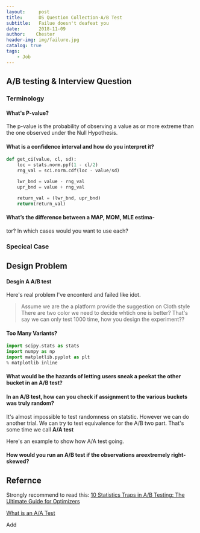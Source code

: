 ```yaml
---
layout:     post
title:      DS Question Collection-A/B Test
subtitle:   Failue doesn't deafeat you
date:       2018-11-09
author:    Chester
header-img: img/failure.jpg
catalog: true
tags:
    - Job
---
```



## A/B testing & Interview Question



### Terminology

#### What's P-value?

The p-value is the probability of observing a value as or more extreme than the one observed under the Null Hypothesis.

#### What is a confidence interval and how do you interpret it?
```python
def get_ci(value, cl, sd):
    loc = stats.norm.ppf(1 - cl/2)
    rng_val = sci.norm.cdf(loc - value/sd)

    lwr_bnd = value - rng_val
    upr_bnd = value + rng_val 

    return_val = (lwr_bnd, upr_bnd)
    return(return_val)
```

#### What’s the difference between a MAP, MOM, MLE estima-
tor? In which cases would you want to use each?




### Specical Case

## Design Problem
#### Desgin A A/B test 
Here's real problem I've enconterd and failed like idot. 
> Assume we are the a platform provide the suggestion on Cloth style 
> There are two color we need to decide whtich one is better?
> That's say we can only test 1000 time, how you design the experiment??

#### Too Many Variants?
```python
import scipy.stats as stats
import numpy as np
import matplotlib.pyplot as plt
% matplotlib inline

```
#### What would be the hazards of letting users sneak a peekat the other bucket in an A/B test?


#### In an A/B test, how can you check if assignment to the various buckets was truly random?

It's almost impossible to test randomness on statstic. However we can do another trial. We can try to test equivalence for the A/B two part. That's some time we call **A/A test**

Here's an example to show how A/A test going.




#### How would you run an A/B test if the observations areextremely right-skewed?



## Refernce

Strongly recommend to read this:
[10 Statistics Traps in A/B Testing: The Ultimate Guide for Optimizers](https://conversionxl.com/blog/testing-statistics-mistakes/)

[What is an A/A Test](https://conversionsciences.com/blog/aa-test-gives-you-confidence/)

Add
<!--stackedit_data:
eyJoaXN0b3J5IjpbNDY4NjM1MDMwLDE2ODIwOTUzNTFdfQ==
-->